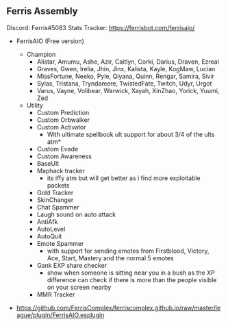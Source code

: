 ## Ferris Assembly
Discord: Ferris#5083
Stats Tracker: https://ferrisbot.com/ferrisaio/

* FerrisAIO (Free version)
    * Champion
        * Alistar, Amumu, Ashe, Azir, Caitlyn, Corki, Darius, Draven, Ezreal
        * Graves, Gwen, Irelia, Jhin, Jinx, Kalista, Kayle, KogMaw, Lucian
        * MissFortune, Neeko, Pyle, Qiyana, Quinn, Rengar, Samira, Sivir
        * Sylas, Tristana, Tryndamere, TwistedFate, Twitch, Udyr, Urgot
        * Varus, Vayne, Volibear, Warwick, Xayah, XinZhao, Yorick, Yuumi, Zed
    * Utility
        * Custom Prediction
        * Custom Orbwalker
        * Custom Activator
            * With ultimate spellbook ult support for about 3/4 of the ults atm* 
        * Custom Evade
        * Custom Awareness
        * BaseUlt
        * Maphack tracker
            * its iffy atm but will get better as i find more exploitable packets
        * Gold Tracker
        * SkinChanger
        * Chat Spammer
        * Laugh sound on auto attack
        * AntiAfk 
        * AutoLevel
        * AutoQuit
        * Emote Spammer
            * with support for sending emotes from Firstblood, Victory, Ace, Start, Mastery and the normal 5 emotes
        * Gank EXP share checker
            * show when someone is sitting near you in a bush as the XP difference can check if there is more than the people visible on your screen nearby
        * MMR Tracker
        
* https://github.com/FerrisComplex/ferriscomplex.github.io/raw/master/league/plugin/FerrisAIO.esplugin
